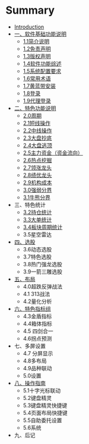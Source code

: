 # Summary

* [Introduction](README.md)
* [一、软件基础功能说明](chapter1.md)
  * [1.1简介说明](chapter1/11jian-jie-shuo-ming.md)
  * [1.2免责声明](chapter1/12mian-ze-sheng-ming.md)
  * [1.3版权声明](chapter1/13ban-quan-sheng-ming.md)
  * [1.4软件功能综述](chapter1/14ruan-jian-gong-neng-zong-shu.md)
  * [1.5系统配置要求](chapter1/15xi-tong-pei-zhi-yao-qiu.md)
  * [1.6常用术语](chapter1/16chang-yong-zhu-yu.md)
  * [1.7黄蓝带安装](chapter1/17huang-lan-dai-an-zhuang.md)
  * [1.8登录](chapter1/18deng-lu.md)
  * [1.9代理登录](chapter1/19dai-li-deng-lu.md)
* [二、特色功能说明](er-3001-te-se-gong-neng-shuo-ming.md)
  * [2.0周期](er-3001-te-se-gong-neng-shuo-ming/20zhou-qi.md)
  * [2.1短线操作](er-3001-te-se-gong-neng-shuo-ming/21duan-xian-cao-zuo.md)
  * [2.2中线操作](er-3001-te-se-gong-neng-shuo-ming/22zhong-xian-cao-zuo.md)
  * [2.3大盘抄底](er-3001-te-se-gong-neng-shuo-ming/23da-pan-chao-di.md)
  * [2.4大盘逃顶](er-3001-te-se-gong-neng-shuo-ming/24da-pan-tao-ding.md)
  * [2.5主力资金（资金流向）](er-3001-te-se-gong-neng-shuo-ming/25zhu-li-zi-jin-ff08-zi-jin-liu-xiang-ff09.md)
  * [2.6热点挖掘](er-3001-te-se-gong-neng-shuo-ming/26re-dian-wa-jue.md)
  * [2.7领涨龙头](er-3001-te-se-gong-neng-shuo-ming/27ling-zhang-long-tou.md)
  * [2.8绩优龙头](er-3001-te-se-gong-neng-shuo-ming/28ji-you-long-tou.md)
  * [2.9机构成本](er-3001-te-se-gong-neng-shuo-ming/29ji-gou-cheng-ben.md)
  * [3.0强弱分界](er-3001-te-se-gong-neng-shuo-ming/30qiang-ruo-fen-jie.md)
  * [3.1牛熊分界](er-3001-te-se-gong-neng-shuo-ming/31niu-xiong-fen-jie.md)
* 三、特色统计
  * [3.2持仓统计](32chi-cang-tong-ji.md)
  * [3.3大单统计](33da-dan-tong-ji.md)
  * [3.4板块周期统计](34ban-kuai-zhou-qi-tong-ji.md)
  * 3.5星空雷达
* [四、选股](si-3001-xuan-gu.md)
  * 3.6动态选股
  * 3.7特色选股
  * 3.8热门强龙选股
  * 3.9一箭三雕选股
* [五、布局](wu-3001-bu-ju.md)
  * 4.0超跌反弹战法
  * 4.1 313战法
  * 4.2量化分析
* [六、特色指标组](liu-3001-te-se-zhi-biao-zu.md)
  * 4.3金盾指标
  * 4.4箱体指标
  * 4.5 四剑合一
  * 4.6拐点预测
* 七、多屏设置
  * 4.7 分屏显示
  * 4.8多布局
  * 4.9品种联动
  * 5.0设置
* [八、操作指南](ba-3001-cao-zuo-zhi-nan.md)
  * 5.1十字光标联动
  * 5.2键盘精灵
  * 5.3键盘精灵快捷键
  * 5.4页面布局快捷键
  * 5.5自助委托设置
  * 5.6系统
* 九、后记

